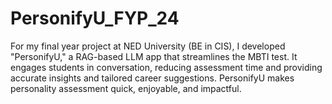 # PersonifyU_FYP_24
For my final year project at NED University (BE in CIS), I developed "PersonifyU," a RAG-based LLM app that streamlines the MBTI test. It engages students in conversation, reducing assessment time and providing accurate insights and tailored career suggestions. PersonifyU makes personality assessment quick, enjoyable, and impactful.
